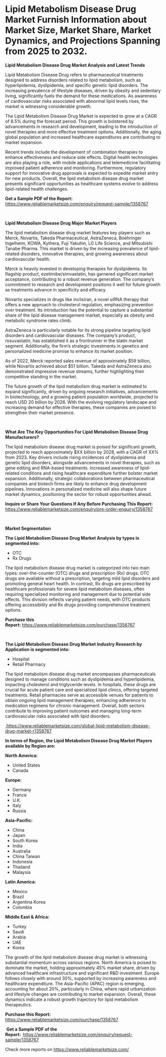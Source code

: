 <p><h1>Lipid Metabolism Disease Drug Market Furnish Information about Market Size, Market Share, Market Dynamics, and Projections Spanning from 2025 to 2032.</h1></p><p><strong>Lipid Metabolism Disease Drug Market Analysis and Latest Trends</strong></p>
<p><p>Lipid Metabolism Disease Drug refers to pharmaceutical treatments designed to address disorders related to lipid metabolism, such as hyperlipidemia, dyslipidemia, and specific genetic lipid disorders. The increasing prevalence of lifestyle diseases, driven by obesity and sedentary living, significantly fuels the demand for these medications. As awareness of cardiovascular risks associated with abnormal lipid levels rises, the market is witnessing considerable growth. </p><p>The Lipid Metabolism Disease Drug Market is expected to grow at a CAGR of 8.5% during the forecast period. This growth is bolstered by advancements in research and development, leading to the introduction of novel therapies and more effective treatment options. Additionally, the aging global population and increased healthcare expenditures are contributing to market expansion. </p><p>Recent trends include the development of combination therapies to enhance effectiveness and reduce side effects. Digital health technologies are also playing a role, with mobile applications and telemedicine facilitating improved patient adherence and monitoring. Furthermore, regulatory support for innovative drug approvals is expected to expedite market entry for new products. Overall, the lipid metabolism disease drug market presents significant opportunities as healthcare systems evolve to address lipid-related health challenges.</p></p>
<p><strong>Get a Sample PDF of the Report:&nbsp;</strong> <a href="https://www.reliablemarketsize.com/enquiry/request-sample/1358767?utm_campaign=2445&utm_medium=2&utm_source=Github&utm_content=ia&utm_term=24032025&utm_id=lipid-metabolism-disease-drug">https://www.reliablemarketsize.com/enquiry/request-sample/1358767</a></p>
<p>&nbsp;</p>
<p><strong>Lipid Metabolism Disease Drug Major Market Players</strong></p>
<p><p>The lipid metabolism disease drug market features key players such as Merck, Novartis, Takeda Pharmaceutical, AstraZeneca, Boehringer Ingelheim, KOWA, Kythera, Fuji Yakuhin, LG Life Science, and Mitsubishi Tanabe Pharma. This market is driven by the increasing prevalence of lipid-related disorders, innovative therapies, and growing awareness about cardiovascular health.</p><p>Merck is heavily invested in developing therapies for dyslipidemia. Its flagship product, ezetimibe/simvastatin, has garnered significant market acceptance, contributing to a robust revenue generation. The company’s commitment to research and development positions it well for future growth as treatments advance in specificity and efficacy.</p><p>Novartis specializes in drugs like inclisiran, a novel siRNA therapy that offers a new approach to cholesterol regulation, emphasizing prevention over treatment. Its introduction has the potential to capture a substantial share of the lipid disease management market, especially as obesity and metabolic syndrome rates climb.</p><p>AstraZeneca is particularly notable for its strong pipeline targeting lipid disorders and cardiovascular diseases. The company’s product, rosuvastatin, has established it as a frontrunner in the statin market segment. Additionally, the firm’s strategic investments in genetics and personalized medicine promise to enhance its market position.</p><p>As of 2022, Merck reported sales revenue of approximately $59 billion, while Novartis achieved about $51 billion. Takeda and AstraZeneca also demonstrated impressive revenue streams, further highlighting their competitive standing in the market.</p><p>The future growth of the lipid metabolism drug market is estimated to expand significantly, driven by ongoing research initiatives, advancements in biotechnology, and a growing patient population worldwide, projected to reach USD 20 billion by 2026. With the evolving regulatory landscape and increasing demand for effective therapies, these companies are poised to strengthen their market presence.</p></p>
<p>&nbsp;</p>
<p><strong>What Are The Key Opportunities For Lipid Metabolism Disease Drug Manufacturers?</strong></p>
<p><p>The lipid metabolism disease drug market is poised for significant growth, projected to reach approximately $XX billion by 2028, with a CAGR of XX% from 2023. Key drivers include rising incidences of dyslipidemia and genetic lipid disorders, alongside advancements in novel therapies, such as gene editing and RNA-based treatments. Increased awareness of lipid-related conditions and rising healthcare expenditure further bolster market expansion. Additionally, strategic collaborations between pharmaceutical companies and biotech firms are likely to enhance drug development pipelines. Innovations in personalized medicine will also shape future market dynamics, positioning the sector for robust opportunities ahead.</p></p>
<p><strong>Inquire or Share Your Questions If Any Before Purchasing This Report:</strong> <a href="https://www.reliablemarketsize.com/enquiry/pre-order-enquiry/1358767?utm_campaign=2445&utm_medium=2&utm_source=Github&utm_content=ia&utm_term=24032025&utm_id=lipid-metabolism-disease-drug">https://www.reliablemarketsize.com/enquiry/pre-order-enquiry/1358767</a></p>
<p>&nbsp;</p>
<p><strong>Market Segmentation</strong></p>
<p><strong>The Lipid Metabolism Disease Drug Market Analysis by types is segmented into:</strong></p>
<p><ul><li>OTC</li><li>Rx Drugs</li></ul></p>
<p><p>The lipid metabolism disease drug market is categorized into two main types: over-the-counter (OTC) drugs and prescription (Rx) drugs. OTC drugs are available without a prescription, targeting mild lipid disorders and promoting general heart health. In contrast, Rx drugs are prescribed by healthcare professionals for severe lipid metabolism diseases, often requiring specialized monitoring and management due to potential side effects. This division reflects varying patient needs, with OTC products offering accessibility and Rx drugs providing comprehensive treatment options.</p></p>
<p><strong>Purchase this Report:&nbsp;</strong><a href="https://www.reliablemarketsize.com/purchase/1358767?utm_campaign=2445&utm_medium=2&utm_source=Github&utm_content=ia&utm_term=24032025&utm_id=lipid-metabolism-disease-drug">https://www.reliablemarketsize.com/purchase/1358767</a></p>
<p>&nbsp;</p>
<p><strong>The Lipid Metabolism Disease Drug Market Industry Research by Application is segmented into:</strong></p>
<p><ul><li>Hospital</li><li>Retail Pharmacy</li></ul></p>
<p><p>The lipid metabolism disease drug market encompasses pharmaceuticals designed to manage conditions such as dyslipidemia and hyperlipidemia, impacting cholesterol and triglyceride levels. In hospitals, these drugs are crucial for acute patient care and specialized lipid clinics, offering targeted treatments. Retail pharmacies serve as accessible venues for patients to obtain ongoing lipid management therapies, enhancing adherence to medication regimens for chronic management. Overall, both sectors contribute to improving patient outcomes and managing long-term cardiovascular risks associated with lipid disorders.</p></p>
<p><a href="https://www.reliablemarketsize.com/global-lipid-metabolism-disease-drug-market-r1358767?utm_campaign=2445&utm_medium=2&utm_source=Github&utm_content=ia&utm_term=24032025&utm_id=lipid-metabolism-disease-drug">&nbsp;https://www.reliablemarketsize.com/global-lipid-metabolism-disease-drug-market-r1358767</a></p>
<p><strong>In terms of Region, the Lipid Metabolism Disease Drug Market Players available by Region are:</strong></p>
<p>
    <p> <strong> North America: </strong>
        <ul>
            <li>United States</li>
            <li>Canada</li>
        </ul>
        </p> 
    <p> <strong> Europe: </strong>
        <ul>
            <li>Germany</li>
            <li>France</li>
            <li>U.K.</li>
            <li>Italy</li>
            <li>Russia</li>
        </ul>
        </p> 
    <p> <strong> Asia-Pacific: </strong>
        <ul>
            <li>China</li>
            <li>Japan</li>
            <li>South Korea</li>
            <li>India</li>
            <li>Australia</li>
            <li>China Taiwan</li>
            <li>Indonesia</li>
            <li>Thailand</li>
            <li>Malaysia</li>
        </ul>
        </p> 
    <p> <strong> Latin America: </strong>
        <ul>
            <li>Mexico</li>
            <li>Brazil</li>
            <li>Argentina Korea</li>
            <li>Colombia</li>
        </ul>
        </p> 
    <p> <strong> Middle East & Africa: </strong>
        <ul>
            <li>Turkey</li>
            <li>Saudi</li>
            <li>Arabia</li>
            <li>UAE</li>
            <li>Korea</li>
        </ul>
    </p>
    </p>
<p><p>The growth of the lipid metabolism disease drug market is witnessing substantial momentum across various regions. North America is poised to dominate the market, holding approximately 45% market share, driven by advanced healthcare infrastructure and significant R&D investment. Europe follows closely with around 30%, supported by increasing awareness and healthcare expenditure. The Asia-Pacific (APAC) region is emerging, accounting for about 20%, particularly in China, where rapid urbanization and lifestyle changes are contributing to market expansion. Overall, these dynamics indicate a robust growth trajectory for lipid metabolism therapeutics.</p></p>
<p><strong>Purchase this Report: </strong><a href="https://www.reliablemarketsize.com/purchase/1358767?utm_campaign=2445&utm_medium=2&utm_source=Github&utm_content=ia&utm_term=24032025&utm_id=lipid-metabolism-disease-drug">https://www.reliablemarketsize.com/purchase/1358767</a></p>
<p>&nbsp;<strong>Get a Sample PDF of the Report:&nbsp;&nbsp;</strong><a href="https://www.reliablemarketsize.com/enquiry/request-sample/1358767?utm_campaign=2445&utm_medium=2&utm_source=Github&utm_content=ia&utm_term=24032025&utm_id=lipid-metabolism-disease-drug">https://www.reliablemarketsize.com/enquiry/request-sample/1358767</a></p>
<p><strong></strong></p>
<p>Check more reports on <a href="https://www.reliablemarketsize.com/?utm_campaign=2445&utm_medium=2&utm_source=Github&utm_content=ia&utm_term=24032025&utm_id=lipid-metabolism-disease-drug">https://www.reliablemarketsize.com/</a></p>